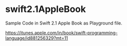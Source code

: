 # swift2.1AppleBook

Sample Code in Swift 2.1 Apple Book as  Playground file.

https://itunes.apple.com/in/book/swift-programming-language/id881256329?mt=11
 
